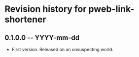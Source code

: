 # Revision history for pweb-link-shortener

## 0.1.0.0 -- YYYY-mm-dd

* First version. Released on an unsuspecting world.
